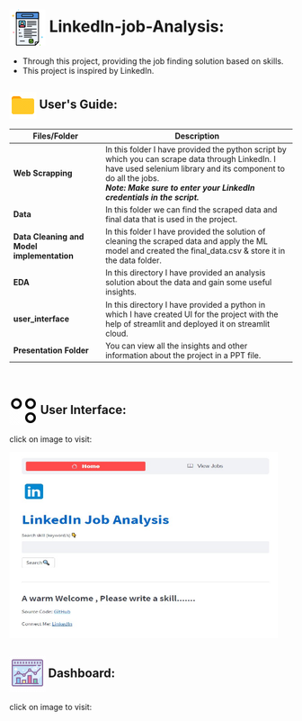 <h1>
<img src="https://github.com/sohal619/icons-pics/blob/main/jobs.png?raw=true" align="center"> 
LinkedIn-job-Analysis:
</h1>

* Through this project, providing the job finding solution based on skills.
* This project is inspired by LinkedIn.

<h2>
<img src="https://github.com/sohal619/icons-pics/blob/main/foldergif.gif?raw=true" align="center"> 
User's Guide:
</h2>

| Files/Folder               | Description   |
| -------------              | ------------- |
| **Web Scrapping**          | In this folder I have provided the python script by which you can scrape data through LinkedIn. I have used selenium library and its component to do all the jobs. <br>***Note: Make sure to enter your LinkedIn credentials in the script.***|
| **Data**  | In this folder we can find the scraped data and final data that is used in the project.|
| **Data Cleaning and Model implementation**  | In this folder I have provided the solution of cleaning the scraped data and apply the ML model and created the final_data.csv & store it in the data folder. |
| **EDA**  | In this directory I have provided an analysis solution about the data and gain some useful insights. |
| **user_interface**  | In this directory I have provided a python in which I have created UI for the project with the help of streamlit and deployed it on streamlit cloud. |
| **Presentation Folder**    | You can view all the insights and other information about the project in a PPT file.  |

<br>

<h2>
<img src="https://github.com/sohal619/icons-pics/blob/main/dot-bricksgif.gif?raw=true" align="center"> 
User Interface:
</h2>

click on image to visit:

<a href="https://sohal619-linkedin-job-analysis-user-interfaceindex-sao7ss.streamlit.app/">
<img src="https://github.com/sohal619/icons-pics/blob/main/LJA.jpg?raw=true" width=478 height=331>
</a>

<br>

<h2>
<img src="https://github.com/sohal619/icons-pics/blob/main/dashboardgif.gif?raw=true" align="center"> 
Dashboard:
</h2>

click on image to visit:
